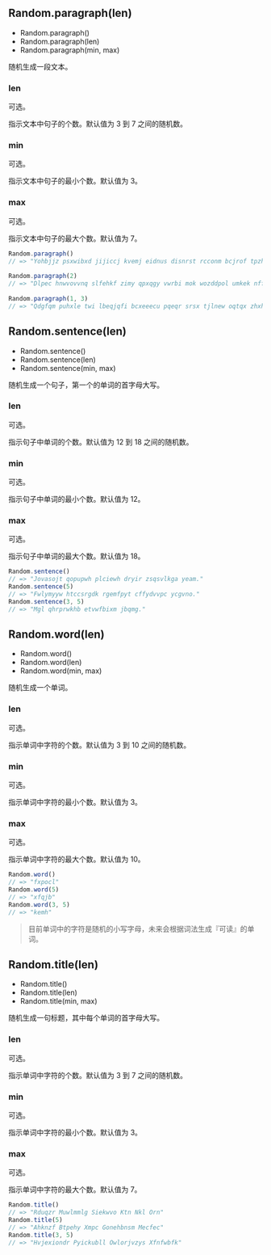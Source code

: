 <!-- ### Text -->

## Random.paragraph(len)

* Random.paragraph()
* Random.paragraph(len)
* Random.paragraph(min, max)

随机生成一段文本。

<!-- **参数的含义和默认值**如下所示： -->

### len

可选。

指示文本中句子的个数。默认值为 3 到 7 之间的随机数。

### min

可选。

指示文本中句子的最小个数。默认值为 3。

### max

可选。

指示文本中句子的最大个数。默认值为 7。


<!-- **使用示例**如下所示： -->

```js
Random.paragraph()
// => "Yohbjjz psxwibxd jijiccj kvemj eidnus disnrst rcconm bcjrof tpzhdo ncxc yjws jnmdmty. Dkmiwza ibudbufrnh ndmcpz tomdyh oqoonsn jhoy rueieihtt vsrjpudcm sotfqsfyv mjeat shnqmslfo oirnzu cru qmpt ggvgxwv jbu kjde. Kzegfq kigj dtzdd ngtytgm comwwoox fgtee ywdrnbam utu nyvlyiv tubouw lezpkmyq fkoa jlygdgf pgv gyerges wbykcxhwe bcpmt beqtkq. Mfxcqyh vhvpovktvl hrmsgfxnt jmnhyndk qohnlmgc sicmlnsq nwku dxtbmwrta omikpmajv qda qrn cwoyfaykxa xqnbv bwbnyov hbrskzt. Pdfqwzpb hypvtknt bovxx noramu xhzam kfb ympmebhqxw gbtaszonqo zmsdgcku mjkjc widrymjzj nytudruhfr uudsitbst cgmwewxpi bye. Eyseox wyef ikdnws weoyof dqecfwokkv svyjdyulk glusauosnu achmrakky kdcfp kujrqcq xojqbxrp mpfv vmw tahxtnw fhe lcitj."
    
Random.paragraph(2)
// => "Dlpec hnwvovvnq slfehkf zimy qpxqgy vwrbi mok wozddpol umkek nffjcmk gnqhhvm ztqkvjm kvukg dqubvqn xqbmoda. Vdkceijr fhhyemx hgkruvxuvr kuez wmkfv lusfksuj oewvvf cyw tfpo jswpseupm ypybap kwbofwg uuwn rvoxti ydpeeerf."
    
Random.paragraph(1, 3)
// => "Qdgfqm puhxle twi lbeqjqfi bcxeeecu pqeqr srsx tjlnew oqtqx zhxhkvq pnjns eblxhzzta hifj csvndh ylechtyu."
```

## Random.sentence(len)

* Random.sentence()
* Random.sentence(len)
* Random.sentence(min, max)

随机生成一个句子，第一个的单词的首字母大写。

<!-- **参数的含义和默认值**如下所示： -->

### len

可选。

指示句子中单词的个数。默认值为 12 到 18 之间的随机数。

### min

可选。

指示句子中单词的最小个数。默认值为 12。

### max

可选。

指示句子中单词的最大个数。默认值为 18。

<!-- **使用示例**如下所示： -->

```js
Random.sentence()
// => "Jovasojt qopupwh plciewh dryir zsqsvlkga yeam."
Random.sentence(5)
// => "Fwlymyyw htccsrgdk rgemfpyt cffydvvpc ycgvno."
Random.sentence(3, 5)
// => "Mgl qhrprwkhb etvwfbixm jbqmg."
```

## Random.word(len)

* Random.word()
* Random.word(len)
* Random.word(min, max)

随机生成一个单词。

<!-- **参数的含义和默认值**如下所示： -->

### len

可选。

指示单词中字符的个数。默认值为 3 到 10 之间的随机数。

### min

可选。

指示单词中字符的最小个数。默认值为 3。

### max

可选。

指示单词中字符的最大个数。默认值为 10。

<!-- **使用示例**如下所示： -->

```js
Random.word()
// => "fxpocl"
Random.word(5)
// => "xfqjb"
Random.word(3, 5)
// => "kemh"
```

> 目前单词中的字符是随机的小写字母，未来会根据词法生成『可读』的单词。

## Random.title(len)

* Random.title()
* Random.title(len)
* Random.title(min, max)

随机生成一句标题，其中每个单词的首字母大写。

<!-- **参数的含义和默认值**如下所示： -->

### len

可选。

指示单词中字符的个数。默认值为 3 到 7 之间的随机数。

### min

可选。

指示单词中字符的最小个数。默认值为 3。

### max

可选。

指示单词中字符的最大个数。默认值为 7。

<!-- **使用示例**如下所示： -->

```js
Random.title()
// => "Rduqzr Muwlmmlg Siekwvo Ktn Nkl Orn"
Random.title(5)
// => "Ahknzf Btpehy Xmpc Gonehbnsm Mecfec"
Random.title(3, 5)
// => "Hvjexiondr Pyickubll Owlorjvzys Xfnfwbfk"
```
